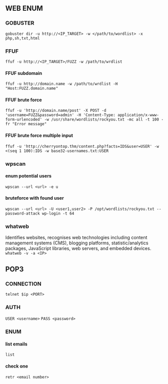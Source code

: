 ## WEB ENUM
### GOBUSTER
`gobuster dir -u http://<IP_TARGET> -w </path/to/wordlist> -x php,sh,txt,html`

### FFUF
`ffuf -u http://<IP_TARGET>/FUZZ -w /path/to/wrdlist`
#### FFUF subdomain
`ffuf -u http://domain.name -w /path/to/wrdlist -H "Host:FUZZ.domain.name"`
#### FFUF brute force
`ffuf -u 'http://domain.name/post' -X POST -d 'username=FUZZ&password=admin' -H 'Content-Type: application/x-www-form-urlencoded' -w /usr/share/wordlists/rockyou.txt -mc all -t 100 -fr "Error message"`
#### FFUF brute force multiple input
`ffuf -u 'http://cherryontop.thm/content.php?facts=IDS&user=USER' -w <(seq 1 100):IDS -w base32-usernames.txt:USER`
### wpscan
#### enum potential users
`wpscan --url <url> -e u`
#### bruteforce with found user
`wpscan --url <url> -U <user1,user2> -P /opt/wordlists/rockyou.txt --password-attack wp-login -t 64`
### whatweb
Identifies websites, recognises web technologies including content management systems (CMS), blogging platforms, statistic/analytics packages, JavaScript libraries, web servers, and embedded devices.
`whatweb -v -a <IP>`

## POP3
### CONNECTION
`telnet $ip <PORT>`

### AUTH

`USER <username>`
`PASS <password>`

### ENUM
#### list emails
`list`
#### check one
`retr <email number>`
